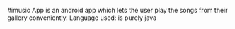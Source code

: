 #imusic App 
is an android app which lets the user play the songs from their gallery conveniently.
Language used: is purely java
